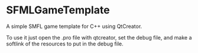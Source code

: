 SFMLGameTemplate
================

A simple SMFL game template for C++ using QtCreator.

To use it just open the .pro file with qtcreator, set the debug file, and make a softlink of the resources to put in the debug file.

